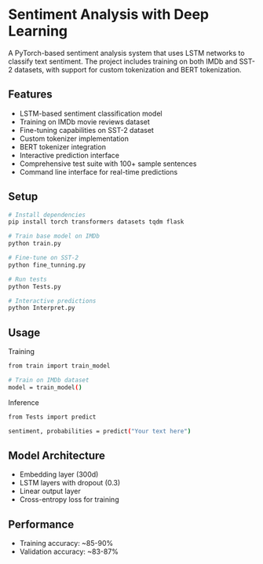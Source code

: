 # Sentiment Analysis with Deep Learning

A PyTorch-based sentiment analysis system that uses LSTM networks to classify text sentiment. The project includes training on both IMDb and SST-2 datasets, with support for custom tokenization and BERT tokenization.

## Features

- LSTM-based sentiment classification model
- Training on IMDb movie reviews dataset
- Fine-tuning capabilities on SST-2 dataset  
- Custom tokenizer implementation
- BERT tokenizer integration
- Interactive prediction interface
- Comprehensive test suite with 100+ sample sentences
- Command line interface for real-time predictions

## Setup

```bash
# Install dependencies
pip install torch transformers datasets tqdm flask

# Train base model on IMDb
python train.py

# Fine-tune on SST-2 
python fine_tunning.py

# Run tests
python Tests.py

# Interactive predictions
python Interpret.py
```

## Usage

Training
```bash
from train import train_model

# Train on IMDb dataset
model = train_model()
```

Inference
```bash
from Tests import predict

sentiment, probabilities = predict("Your text here")
```

## Model Architecture

- Embedding layer (300d)
- LSTM layers with dropout (0.3)
- Linear output layer
- Cross-entropy loss for training

## Performance

- Training accuracy: ~85-90%
- Validation accuracy: ~83-87%